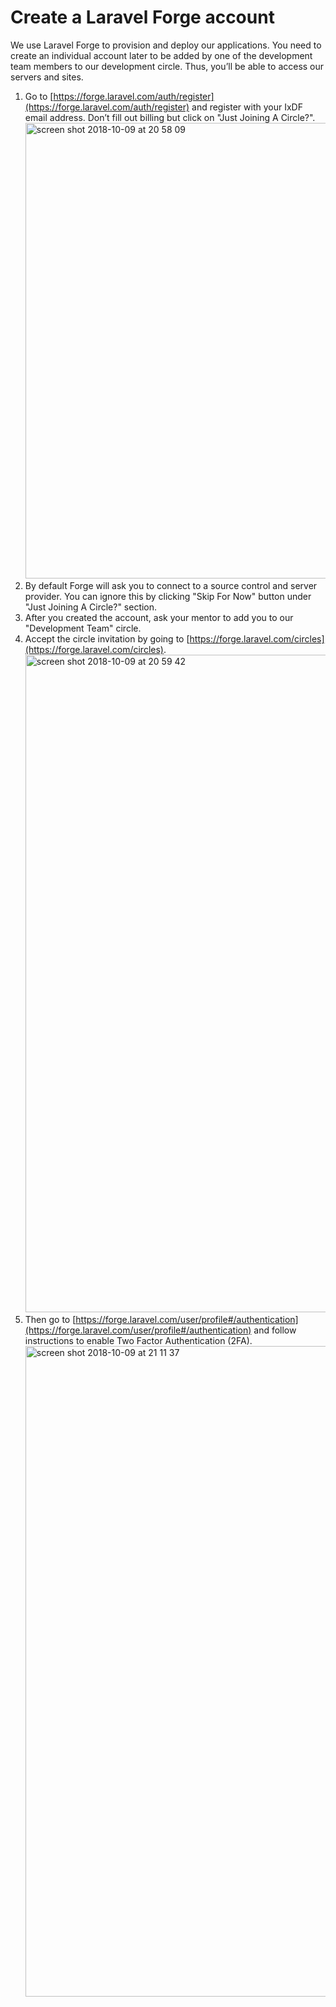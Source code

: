 # Create a Laravel Forge account

We use Laravel Forge to provision and deploy our applications.
You need to create an individual account later to be added by one of the
development team members to our development circle. Thus, you’ll be able
to access our servers and sites.

1. Go to [https://forge.laravel.com/auth/register](https://forge.laravel.com/auth/register)
   and register with your IxDF email address. Don’t fill out billing but click on "Just Joining A Circle?".
   <img width="729" alt="screen shot 2018-10-09 at 20 58 09" src="https://user-images.githubusercontent.com/832544/46689488-aed80f00-cc08-11e8-8ae3-a7efed74c836.png">
1. By default Forge will ask you to connect to a source control and server provider. You can ignore this by clicking "Skip For Now" button under "Just Joining A Circle?" section.
1. After you created the account, ask your mentor to add you to our "Development Team" circle.
1. Accept the circle invitation by going to [https://forge.laravel.com/circles](https://forge.laravel.com/circles).
   <img width="1052" alt="screen shot 2018-10-09 at 20 59 42" src="https://user-images.githubusercontent.com/832544/46689490-aed80f00-cc08-11e8-8b9b-78285ebed5d1.png">
1. Then go to [https://forge.laravel.com/user/profile#/authentication](https://forge.laravel.com/user/profile#/authentication)
   and follow instructions to enable Two Factor Authentication (2FA).
   <img width="1041" alt="screen shot 2018-10-09 at 21 11 37" src="https://user-images.githubusercontent.com/832544/46689491-aed80f00-cc08-11e8-880b-5388a9b283f3.png">
